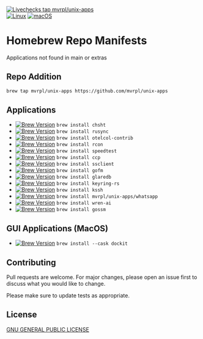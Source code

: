 [![Livechecks tap mvrpl/unix-apps](https://github.com/mvrpl/unix-apps/actions/workflows/brew_livechecks.yaml/badge.svg?branch=main)](https://github.com/mvrpl/unix-apps/actions/workflows/brew_livechecks.yaml)  
[![Linux](https://img.shields.io/badge/Linux-FCC624?style=flat&logo=linux&logoColor=black)](#)
[![macOS](https://img.shields.io/badge/Mac%20OS-000000?style=flat&logo=apple&logoColor=F0F0F0)](#)

# Homebrew Repo Manifests

Applications not found in main or extras

## Repo Addition

```bash
brew tap mvrpl/unix-apps https://github.com/mvrpl/unix-apps
```

## Applications

- [![Brew Version](https://img.shields.io/badge/dynamic/json?url=https%3A%2F%2Fraw.githubusercontent.com%2Fmvrpl%2Funix-apps%2Frefs%2Fheads%2Fmain%2Fversions.json&query=%24.chsht&style=flat&label=chsht&color=%23701516)](https://github.com/mvrpl/unix-apps/blob/main/Formula/chsht.rb) `brew install chsht`
- [![Brew Version](https://img.shields.io/badge/dynamic/json?url=https%3A%2F%2Fraw.githubusercontent.com%2Fmvrpl%2Funix-apps%2Frefs%2Fheads%2Fmain%2Fversions.json&query=%24.rusync&style=flat&label=rusync&color=%23701516)](https://github.com/mvrpl/unix-apps/blob/main/Formula/rusync.rb) `brew install rusync`
- [![Brew Version](https://img.shields.io/badge/dynamic/json?url=https%3A%2F%2Fraw.githubusercontent.com%2Fmvrpl%2Funix-apps%2Frefs%2Fheads%2Fmain%2Fversions.json&query=%24.otelcol-contrib&style=flat&label=otelcol-contrib&color=%23701516)](https://github.com/mvrpl/unix-apps/blob/main/Formula/otelcol-contrib.rb) `brew install otelcol-contrib`
- [![Brew Version](https://img.shields.io/badge/dynamic/json?url=https%3A%2F%2Fraw.githubusercontent.com%2Fmvrpl%2Funix-apps%2Frefs%2Fheads%2Fmain%2Fversions.json&query=%24.rcon&style=flat&label=rcon&color=%23701516)](https://github.com/mvrpl/unix-apps/blob/main/Formula/rcon.rb) `brew install rcon`
- [![Brew Version](https://img.shields.io/badge/dynamic/json?url=https%3A%2F%2Fraw.githubusercontent.com%2Fmvrpl%2Funix-apps%2Frefs%2Fheads%2Fmain%2Fversions.json&query=%24.speedtest&style=flat&label=speedtest&color=%23701516)](https://github.com/mvrpl/unix-apps/blob/main/Formula/speedtest.rb) `brew install speedtest`
- [![Brew Version](https://img.shields.io/badge/dynamic/json?url=https%3A%2F%2Fraw.githubusercontent.com%2Fmvrpl%2Funix-apps%2Frefs%2Fheads%2Fmain%2Fversions.json&query=%24.ccp&style=flat&label=ccp&color=%23701516)](https://github.com/mvrpl/unix-apps/blob/main/Formula/ccp.rb) `brew install ccp`
- [![Brew Version](https://img.shields.io/badge/dynamic/json?url=https%3A%2F%2Fraw.githubusercontent.com%2Fmvrpl%2Funix-apps%2Frefs%2Fheads%2Fmain%2Fversions.json&query=%24.ssclient&style=flat&label=ssclient&color=%23701516)](https://github.com/mvrpl/unix-apps/blob/main/Formula/ssclient.rb) `brew install ssclient`
- [![Brew Version](https://img.shields.io/badge/dynamic/json?url=https%3A%2F%2Fraw.githubusercontent.com%2Fmvrpl%2Funix-apps%2Frefs%2Fheads%2Fmain%2Fversions.json&query=%24.gofm&style=flat&label=gofm&color=%23701516)](https://github.com/mvrpl/unix-apps/blob/main/Formula/gofm.rb) `brew install gofm`
- [![Brew Version](https://img.shields.io/badge/dynamic/json?url=https%3A%2F%2Fraw.githubusercontent.com%2Fmvrpl%2Funix-apps%2Frefs%2Fheads%2Fmain%2Fversions.json&query=%24.glaredb&style=flat&label=glaredb&color=%23701516)](https://github.com/mvrpl/unix-apps/blob/main/Formula/glaredb.rb) `brew install glaredb`
- [![Brew Version](https://img.shields.io/badge/dynamic/json?url=https%3A%2F%2Fraw.githubusercontent.com%2Fmvrpl%2Funix-apps%2Frefs%2Fheads%2Fmain%2Fversions.json&query=%24.keyring-rs&style=flat&label=keyring-rs&color=%23701516)](https://github.com/mvrpl/unix-apps/blob/main/Formula/keyring-rs.rb) `brew install keyring-rs`
- [![Brew Version](https://img.shields.io/badge/dynamic/json?url=https%3A%2F%2Fraw.githubusercontent.com%2Fmvrpl%2Funix-apps%2Frefs%2Fheads%2Fmain%2Fversions.json&query=%24.kssh&style=flat&label=kssh&color=%23701516)](https://github.com/mvrpl/unix-apps/blob/main/Formula/kssh.rb) `brew install kssh`
- [![Brew Version](https://img.shields.io/badge/dynamic/json?url=https%3A%2F%2Fraw.githubusercontent.com%2Fmvrpl%2Funix-apps%2Frefs%2Fheads%2Fmain%2Fversions.json&query=%24.whatsapp&style=flat&label=whatsapp&color=%23701516)](https://github.com/mvrpl/unix-apps/blob/main/Formula/whatsapp.rb) `brew install mvrpl/unix-apps/whatsapp`
- [![Brew Version](https://img.shields.io/badge/dynamic/json?url=https%3A%2F%2Fraw.githubusercontent.com%2Fmvrpl%2Funix-apps%2Frefs%2Fheads%2Fmain%2Fversions.json&query=%24.wren-ai&style=flat&label=wren-ai&color=%23701516)](https://github.com/mvrpl/unix-apps/blob/main/Formula/wren-ai.rb) `brew install wren-ai`
- [![Brew Version](https://img.shields.io/badge/dynamic/json?url=https%3A%2F%2Fraw.githubusercontent.com%2Fmvrpl%2Funix-apps%2Frefs%2Fheads%2Fmain%2Fversions.json&query=%24.gossm&style=flat&label=gossm&color=%23701516)](https://github.com/mvrpl/unix-apps/blob/main/Formula/gossm.rb) `brew install gossm`

## GUI Applications (MacOS)

- [![Brew Version](https://img.shields.io/badge/dynamic/json?url=https%3A%2F%2Fraw.githubusercontent.com%2Fmvrpl%2Funix-apps%2Frefs%2Fheads%2Fmain%2Fversions.json&query=%24.dockit&style=flat&label=dockit&color=%23701516)](https://github.com/mvrpl/unix-apps/blob/main/Formula/dockit.rb) `brew install --cask dockit`

## Contributing

Pull requests are welcome. For major changes, please open an issue first
to discuss what you would like to change.

Please make sure to update tests as appropriate.

## License

[GNU GENERAL PUBLIC LICENSE](https://github.com/mvrpl/unix-apps/blob/main/Formula/LICENSE)

